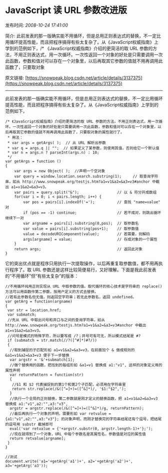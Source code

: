 # JavaScript 读 URL 参数改进版

发布时间: *2008-10-24 17:41:00*

简介: 此前发表的那一版确实能不用循环，但是总用正则表达式的替换，不一定比用循环提高性能，而且把程序搞得有些太复杂了。从《JavaScript权威指南》上学到的范例如下，/* 《JavaScript权威指南》介绍的更简洁的取 URL 参数的方法，不用正则表达式，用一次循环。一次性返回一个对象的好处是只需要调用一次此函数，参数和值对可以存在一个对象里，以后再取其它参数的值就不用再调用此函数了，只要取对象

原文链接: [https://snowpeak.blog.csdn.net/article/details/3137375](https://snowpeak.blog.csdn.net/article/details/3137375)

---------

此前发表的那一版确实能不用循环，但是总用正则表达式的替换，不一定比用循环提高性能，而且把程序搞得有些太复杂了。从《JavaScript权威指南》上学到的范例如下，


```
/* 《JavaScript权威指南》介绍的更简洁的取 URL 参数的方法，不用正则表达式，用一次循环。一次性返回一个对象的好处是只需要调用一次此函数，参数和值对可以存在一个对象里，以后再取其它参数的值就不用再调用此函数了，只要取对象的属性就行了。
 * 用法：
 * var args = getArgs( );  // 从 URL 解析出参数
 * var q = args.q || "";  // 如果定义了某参数，则使用其值，否则给它一个默认值
 * var n = args.n ? parseInt(args.n) : 10;
 */
var getArgs = function ()
{
    var args = new Object( );  //声明一个空对象
    var query = window.location.search.substring(1);     // 取查询字符串，如从 http://www.snowpeak.org/testjs.htm?a1=v1&a2=&a3=v3#anchor 中截出 a1=v1&a2=&a3=v3。
    var pairs = query.split("&");                 // 以 & 符分开成数组
    for(var i = 0; i < pairs.length; i++) {
        var pos = pairs[i].indexOf('=');          // 查找 "name=value" 对
        if (pos == -1) continue;                  // 若不成对，则跳出循环继续下一对
        var argname = pairs[i].substring(0,pos);  // 取参数名
        var value = pairs[i].substring(pos+1);    // 取参数值
        value = decodeURIComponent(value);        // 若需要，则解码
        args[argname] = value;                    // 存成对象的一个属性
    }
    return args;                                  // 返回此对象
}
```

它的突出优点就是程序只用执行一次提取操作，以后再重复取参数值，都不用再执行程序了。取 URL 参数还是这样比较简便易行，又好理解。下面是我此前发表的“不用循环”但“有些太复杂”的版本：


```
//不用循环纯用正则实现从 URL 中取参数的值。取代循环的核心技术是字符串的 replace() 方法可以用函数作第二参数，按用户定义的方式去替换。
//若有此参数名但无值，则返回空字符串；若无此参数名，返回 undefined。
var getArg = function(argname)
{
 var str = location.href;
 var submatch;
 //先从 URL 中取出问号和井口与之间的查询字符串，如从 http://www.snowpeak.org/testjs.htm?a1=v1&a2=&a3=v3#anchor 中截出 a1=v1&a2=&a3=v3。
 //问号是模式的特殊字符，所以要写成 /?；井号可有可无，所以模式结尾是 #?
 if (submatch = str.match(//?([^#]*)#?/))
 {
  //取到捕捉的子匹配形如 a1=v1&a2=&a3=v3，在前面加个 & 做成规则的 &a1=v1&a2=&a3=v3 便于下一步替换
  var argstr = '&'+submatch[1];
  //做个替换用的函数，把找到的每组形如 &a1=v1 替换成 a1:"v1", 这样的对象定义用的属性声明
  var returnPattern = function(str)
  {
   //$1 和 $2 代表捕捉到的第1个和第2个子匹配，必须用在字符串里
   return str.replace(/&([^=]+)=([^&]*)/, '$1:"$2",');
  }
  //执行一个全局的正则替换，第二参数就是刚才定义的替换函数，把 a1=v1&a2=&a3=v3 替换成 a1:"v1",a2:"",a3:"v3",
  argstr = argstr.replace(/&([^=]+)=([^&]*)/g, returnPattern);
  //最后再执行一个对象的声明，需要形如 var retvalue = {a1:"v1",a2:"",a3:"v3"}; 的对象声明，而刚才替换完的字符串结尾还有个逗号，把结尾的逗号用 substr 截掉即可
  eval('var retvalue = {'+argstr.substr(0, argstr.length-1)+'};');
  //现在就得到了一个对象，URL 中每个参数名是其属性名，参数值是对应的属性值
  return retvalue[argname];
 }
}

//测试
document.write('a1='+getArg('a1')+', a2='+getArg('a2')+', a3='+getArg('a3'));
```